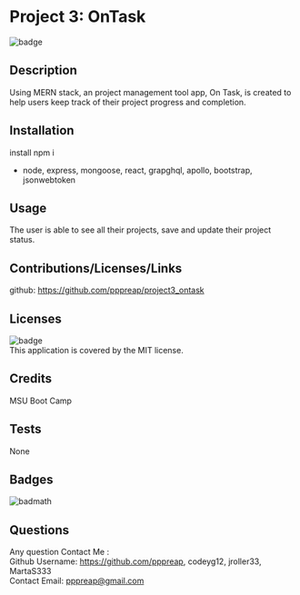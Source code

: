 # Project 3: OnTask
  ![badge](https://img.shields.io/badge/license-MIT-brightgreen)<br />

## Description

Using MERN stack, an project management tool app, On Task, is created to help users keep track of their project progress and completion. 

## Installation
install npm  i
- node, express, mongoose, react, grapghql, apollo, bootstrap, jsonwebtoken


## Usage
The user is able to see all their projects, save and update their project status. 


## Contributions/Licenses/Links
github: https://github.com/pppreap/project3_ontask

## Licenses
![badge](https://img.shields.io/badge/license-MIT-brightgreen)
<br />
This application is covered by the MIT license. 

## Credits
MSU Boot Camp

## Tests
None


## Badges

![badmath](https://img.shields.io/github/languages/top/lernantino/badmath)


## Questions
Any question Contact Me :<br/>
Github Username: https://github.com/pppreap, codeyg12, jroller33, MartaS333 <br/>
Contact Email: pppreap@gmail.com
